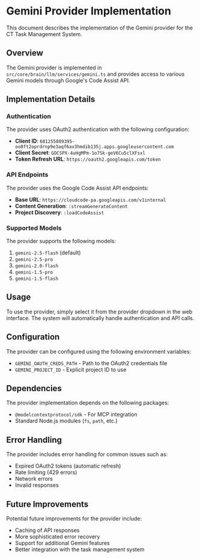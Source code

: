 # Gemini Provider Implementation

This document describes the implementation of the Gemini provider for the CT Task Management System.

## Overview

The Gemini provider is implemented in `src/core/brain/llm/services/gemini.ts` and provides access to various Gemini models through Google's Code Assist API.

## Implementation Details

### Authentication

The provider uses OAuth2 authentication with the following configuration:

- **Client ID**: `681255809395-oo8ft2oprdrnp9e3aqf6av3hmdib135j.apps.googleusercontent.com`
- **Client Secret**: `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`
- **Token Refresh URL**: `https://oauth2.googleapis.com/token`

### API Endpoints

The provider uses the Google Code Assist API endpoints:

- **Base URL**: `https://cloudcode-pa.googleapis.com/v1internal`
- **Content Generation**: `:streamGenerateContent`
- **Project Discovery**: `:loadCodeAssist`

### Supported Models

The provider supports the following models:

1. `gemini-2.5-flash` (default)
2. `gemini-2.5-pro`
3. `gemini-2.0-flash`
4. `gemini-1.5-pro`
5. `gemini-1.5-flash`

## Usage

To use the provider, simply select it from the provider dropdown in the web interface. The system will automatically handle authentication and API calls.

## Configuration

The provider can be configured using the following environment variables:

- `GEMINI_OAUTH_CREDS_PATH` - Path to the OAuth2 credentials file
- `GEMINI_PROJECT_ID` - Explicit project ID to use

## Dependencies

The provider implementation depends on the following packages:

- `@modelcontextprotocol/sdk` - For MCP integration
- Standard Node.js modules (`fs`, `path`, etc.)

## Error Handling

The provider includes error handling for common issues such as:

- Expired OAuth2 tokens (automatic refresh)
- Rate limiting (429 errors)
- Network errors
- Invalid responses

## Future Improvements

Potential future improvements for the provider include:

- Caching of API responses
- More sophisticated error recovery
- Support for additional Gemini features
- Better integration with the task management system